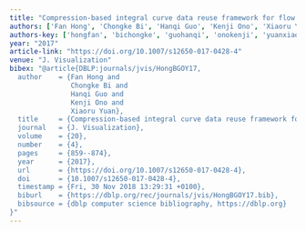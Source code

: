 ```yaml
---
title: "Compression-based integral curve data reuse framework for flow visualization"
authors: ['Fan Hong', 'Chongke Bi', 'Hanqi Guo', 'Kenji Ono', 'Xiaoru Yuan']
authors-key: ['hongfan', 'bichongke', 'guohanqi', 'onokenji', 'yuanxiaoru']
year: "2017"
article-link: "https://doi.org/10.1007/s12650-017-0428-4"
venue: "J. Visualization"
bibex: "@article{DBLP:journals/jvis/HongBGOY17,
  author    = {Fan Hong and
               Chongke Bi and
               Hanqi Guo and
               Kenji Ono and
               Xiaoru Yuan},
  title     = {Compression-based integral curve data reuse framework for flow visualization},
  journal   = {J. Visualization},
  volume    = {20},
  number    = {4},
  pages     = {859--874},
  year      = {2017},
  url       = {https://doi.org/10.1007/s12650-017-0428-4},
  doi       = {10.1007/s12650-017-0428-4},
  timestamp = {Fri, 30 Nov 2018 13:29:31 +0100},
  biburl    = {https://dblp.org/rec/journals/jvis/HongBGOY17.bib},
  bibsource = {dblp computer science bibliography, https://dblp.org}
}"
---
```

